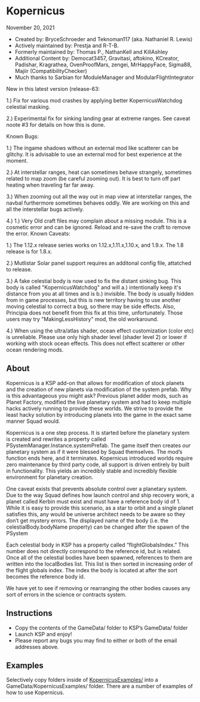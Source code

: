 ﻿Kopernicus
==============================
November 20, 2021
* Created by: BryceSchroeder and Teknoman117 (aka. Nathaniel R. Lewis)
* Actively maintained by: Prestja and R-T-B.
* Formerly maintained by: Thomas P., NathanKell and KillAshley
* Additional Content by: Democat3457, Gravitasi, aftokino, KCreator, Padishar, Kragrathea, OvenProofMars, zengei, MrHappyFace, Sigma88, Majiir (CompatibilityChecker)
* Much thanks to Sarbian for ModuleManager and ModularFlightIntegrator

New in this latest version (release-63:

1.)  Fix for various mod crashes by applying better KopernicusWatchdog celestial masking.

2.)  Experimental fix for sinking landing gear at extreme ranges.  See caveat noote #3 for details on how this is done.

Known Bugs:

1.) The ingame shadows without an external mod like scatterer can be glitchy.  It is advisable to use an external mod for best experience at the moment.

2.) At interstellar ranges, heat can sometimes behave strangely, sometimes related to map zoom (be careful zooming out). It is best to turn off part heating when traveling far far away.

3.) When zooming out all the way out in map view at interstellar ranges, the navbal furthermore sometimes behaves oddly. We are working on this and all the interstellar bugs actively.

4.) 1.) Very Old craft files may complain about a missing module. This is a cosmetic error and can be ignored. Reload and re-save the craft to remove the error.
Known Caveats:

1.)  The 1.12.x release series works on 1.12.x,1.11.x,1.10.x, and 1.9.x.  The 1.8 release is for 1.8.x.

2.)  Mutlistar Solar panel support requires an additonal config file, attatched to release.

3.)  A fake celestial body is now used to fix the distant sinking bug.  This body is called "KopernicusWatchdog" and will a.) intentionally keep it's distance from you at all times and is b.) invisible.  The body is usually hidden from in game processes, but this is new territory having to use another moving celestial to correct a bug, so there may be side effects.  Also, Principia does not benefit from this fix at this time, unfortunately.  Those users may try "MakingLessHistory" mod, the old workaround.

4.) When using the ultra/atlas shader, ocean effect customization (color etc) is unreliable.  Please use only high shader level (shader level 2) or lower if working with stock ocean effects.  This does not effect scatterer or other ocean rendering mods. 

About
-----
Kopernicus is a KSP add-on that allows for modification of stock planets and the creation of new planets via modification of the system prefab.  Why is this advantageous you might ask?  Previous planet adder mods, such as Planet Factory, modified the live planetary system and had to keep multiple hacks actively running to provide these worlds.  We strive to provide the least hacky solution by introducing planets into the game in the exact same manner Squad would.  

Kopernicus is a one step process.  It is started before the planetary system is created and rewrites a property called PSystemManager.Instance.systemPrefab.  The game itself then creates *our* planetary system as if it were blessed by Squad themselves.  The mod’s function ends here, and it terminates.  Kopernicus introduced worlds require zero maintenance by third party code, all support is driven entirely by built in functionality.  This yields an incredibly stable and incredibly flexible environment for planetary creation.

One caveat exists that prevents absolute control over a planetary system.  Due to the way Squad defines how launch control and ship recovery work, a planet called Kerbin must exist and must have a reference body id of 1.  While it is easy to provide this scenario, as a star to orbit and a single planet satisfies this, any would be universe architect needs to be aware so they don’t get mystery errors. The displayed name of the body (i.e. the celestialBody.bodyName property) can be changed after the spawn of the PSystem  

Each celestial body in KSP has a property called “flightGlobalsIndex.”  This number does not directly correspond to the reference id, but is related.  Once all of the celestial bodies have been spawned, references to them are written into the localBodies list.  This list is then sorted in increasing order of the flight globals index.  The index the body is located at after the sort becomes the reference body id.

We have yet to see if removing or rearranging the other bodies causes any sort of errors in the science or contracts system.


Instructions
------------
- Copy the contents of the GameData/ folder to KSP’s GameData/ folder
- Launch KSP and enjoy!
- Please report any bugs you may find to either or both of the email addresses above.

Examples
----------
Selectively copy folders inside of [KopernicusExamples/](https://github.com/Kopernicus/KopernicusExamples/) into a GameData/KopernicusExamples/ folder.  There are a number of examples of how to use Kopernicus.
